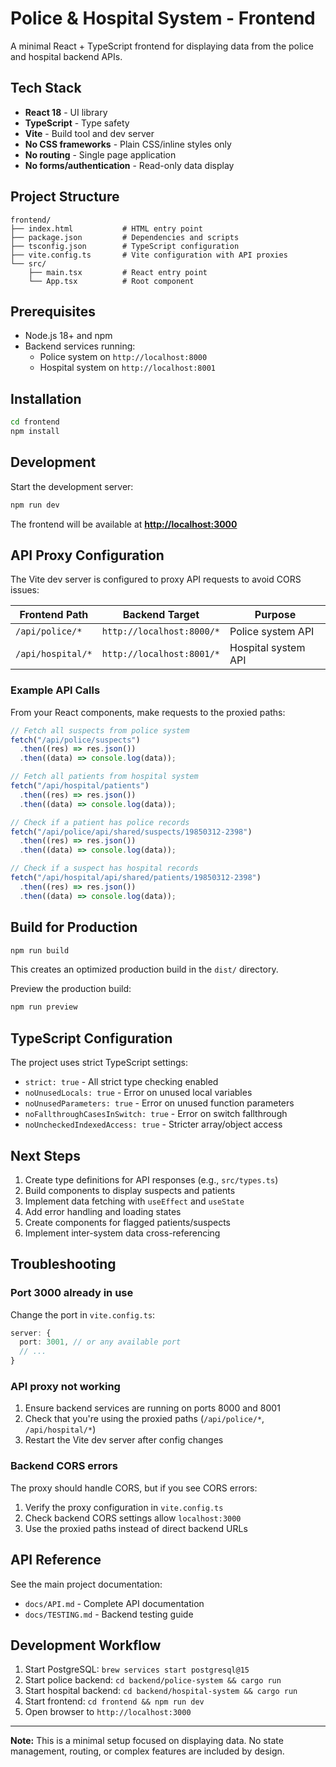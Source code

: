 # Police & Hospital System - Frontend

A minimal React + TypeScript frontend for displaying data from the police and hospital backend APIs.

## Tech Stack

- **React 18** - UI library
- **TypeScript** - Type safety
- **Vite** - Build tool and dev server
- **No CSS frameworks** - Plain CSS/inline styles only
- **No routing** - Single page application
- **No forms/authentication** - Read-only data display

## Project Structure

```
frontend/
├── index.html           # HTML entry point
├── package.json         # Dependencies and scripts
├── tsconfig.json        # TypeScript configuration
├── vite.config.ts       # Vite configuration with API proxies
└── src/
    ├── main.tsx         # React entry point
    └── App.tsx          # Root component
```

## Prerequisites

- Node.js 18+ and npm
- Backend services running:
  - Police system on `http://localhost:8000`
  - Hospital system on `http://localhost:8001`

## Installation

```bash
cd frontend
npm install
```

## Development

Start the development server:

```bash
npm run dev
```

The frontend will be available at **<http://localhost:3000>**

## API Proxy Configuration

The Vite dev server is configured to proxy API requests to avoid CORS issues:

| Frontend Path     | Backend Target            | Purpose             |
| ----------------- | ------------------------- | ------------------- |
| `/api/police/*`   | `http://localhost:8000/*` | Police system API   |
| `/api/hospital/*` | `http://localhost:8001/*` | Hospital system API |

### Example API Calls

From your React components, make requests to the proxied paths:

```typescript
// Fetch all suspects from police system
fetch("/api/police/suspects")
  .then((res) => res.json())
  .then((data) => console.log(data));

// Fetch all patients from hospital system
fetch("/api/hospital/patients")
  .then((res) => res.json())
  .then((data) => console.log(data));

// Check if a patient has police records
fetch("/api/police/api/shared/suspects/19850312-2398")
  .then((res) => res.json())
  .then((data) => console.log(data));

// Check if a suspect has hospital records
fetch("/api/hospital/api/shared/patients/19850312-2398")
  .then((res) => res.json())
  .then((data) => console.log(data));
```

## Build for Production

```bash
npm run build
```

This creates an optimized production build in the `dist/` directory.

Preview the production build:

```bash
npm run preview
```

## TypeScript Configuration

The project uses strict TypeScript settings:

- `strict: true` - All strict type checking enabled
- `noUnusedLocals: true` - Error on unused local variables
- `noUnusedParameters: true` - Error on unused function parameters
- `noFallthroughCasesInSwitch: true` - Error on switch fallthrough
- `noUncheckedIndexedAccess: true` - Stricter array/object access

## Next Steps

1. Create type definitions for API responses (e.g., `src/types.ts`)
2. Build components to display suspects and patients
3. Implement data fetching with `useEffect` and `useState`
4. Add error handling and loading states
5. Create components for flagged patients/suspects
6. Implement inter-system data cross-referencing

## Troubleshooting

### Port 3000 already in use

Change the port in `vite.config.ts`:

```typescript
server: {
  port: 3001, // or any available port
  // ...
}
```

### API proxy not working

1. Ensure backend services are running on ports 8000 and 8001
2. Check that you're using the proxied paths (`/api/police/*`, `/api/hospital/*`)
3. Restart the Vite dev server after config changes

### Backend CORS errors

The proxy should handle CORS, but if you see CORS errors:

1. Verify the proxy configuration in `vite.config.ts`
2. Check backend CORS settings allow `localhost:3000`
3. Use the proxied paths instead of direct backend URLs

## API Reference

See the main project documentation:

- `docs/API.md` - Complete API documentation
- `docs/TESTING.md` - Backend testing guide

## Development Workflow

1. Start PostgreSQL: `brew services start postgresql@15`
2. Start police backend: `cd backend/police-system && cargo run`
3. Start hospital backend: `cd backend/hospital-system && cargo run`
4. Start frontend: `cd frontend && npm run dev`
5. Open browser to `http://localhost:3000`

---

**Note:** This is a minimal setup focused on displaying data. No state management, routing, or complex features are included by design.
